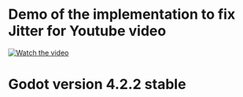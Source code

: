 # Demo of the implementation to fix Jitter for Youtube video

[![Watch the video](https://img.youtube.com/vi/y_vW9pZxtl8/0.jpg)](https://youtu.be/y_vW9pZxtl8)

# Godot version 4.2.2 stable